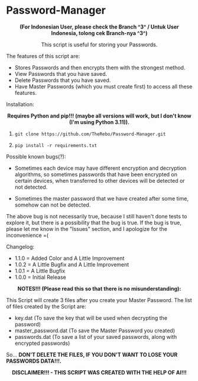 # Password-Manager
<p align="center"> <b>
(For Indonesian User, please check the Branch ^3^ / Untuk User Indonesia, tolong cek Branch-nya ^3^)
</b></p>
<p align="center">
This script is useful for storing your Passwords.
</p>

The features of this script are:

- Stores Passwords and then encrypts them with the strongest method.
- View Passwords that you have saved.
- Delete Passwords that you have saved.
- Have Master Passwords (which you must create first) to access all these features.


Installation:
<p align="center"> <b>
Requires Python and pip!!!
(maybe all versions will work, but I don't know (I'm using Python 3.11)).
</b></p>

1. ```
   git clone https://github.com/TheRebo/Password-Manager.git
   ```
2. ```
   pip install -r requirements.txt
   ```


Possible known bugs(?):

- Sometimes each device may have different encryption and decryption algorithms, so sometimes passwords that have been encrypted on certain devices, when transferred to other devices will be detected or not detected.

- Sometimes the master password that we have created after some time, somehow can not be detected.

The above bug is not necessarily true, because I still haven't done tests to explore it, but there is a possibility that the bug is true. If the bug is true, please let me know in the "Issues" section, and I apologize for the inconvenience =(


Changelog:

- 1.1.0 = Added Color and A Little Improvement
- 1.0.2 = A Little Bugfix and A Little Improvement
- 1.0.1 = A Little Bugfix
- 1.0.0 = Initial Release

<p align="center"><b>
NOTES!!! (Please read this so that there is no misunderstanding):
</b></p>
This Script will create 3 files after you create your Master Password.
The list of files created by the Script are:

- key.dat (To save the key that will be used when decrypting the password)
- master_password.dat (To save the Master Password you created)
- passwords.dat (To save a list of your saved passwords, along with encrypted passwords)

So... <b>DON'T DELETE THE FILES, IF YOU DON'T WANT TO LOSE YOUR PASSWORDS DATA!!!.</b>

<p align="center"><b>
DISCLAIMER!!! - THIS SCRIPT WAS CREATED WITH THE HELP OF AI!!!
</b></p>
